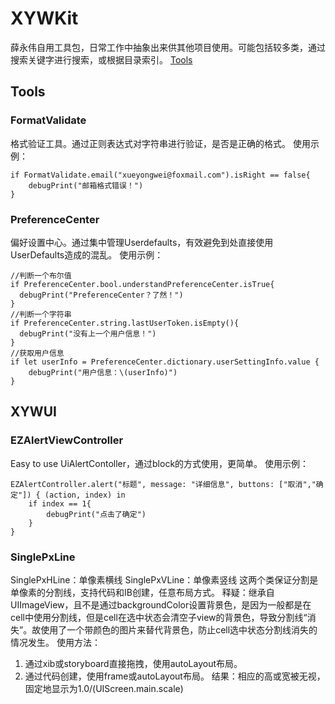 # XYWKit
薛永伟自用工具包，日常工作中抽象出来供其他项目使用。可能包括较多类，通过搜索关键字进行搜索，或根据目录索引。
[Tools](#tools)
## Tools
### FormatValidate
格式验证工具。通过正则表达式对字符串进行验证，是否是正确的格式。
使用示例：
```
if FormatValidate.email("xueyongwei@foxmail.com").isRight == false{
    debugPrint("邮箱格式错误！")
}
```
### PreferenceCenter
偏好设置中心。通过集中管理Userdefaults，有效避免到处直接使用UserDefaults造成的混乱。
使用示例：
```
//判断一个布尔值
if PreferenceCenter.bool.understandPreferenceCenter.isTrue{
  debugPrint("PreferenceCenter？了然！")
}
//判断一个字符串
if PreferenceCenter.string.lastUserToken.isEmpty(){
  debugPrint("没有上一个用户信息！")
}
//获取用户信息
if let userInfo = PreferenceCenter.dictionary.userSettingInfo.value {
    debugPrint("用户信息：\(userInfo)")
}
```
## XYWUI
### EZAlertViewController
Easy to use UiAlertContoller，通过block的方式使用，更简单。
使用示例：
```
EZAlertController.alert("标题", message: "详细信息", buttons: ["取消","确定"]) { (action, index) in
    if index == 1{
        debugPrint("点击了确定")
    }
}
```
### SinglePxLine
SinglePxHLine：单像素横线
SinglePxVLine：单像素竖线
这两个类保证分割是单像素的分割线，支持代码和IB创建，任意布局方式。
释疑：继承自UIImageView，且不是通过backgroundColor设置背景色，是因为一般都是在cell中使用分割线，但是cell在选中状态会清空子view的背景色，导致分割线“消失”。故使用了一个带颜色的图片来替代背景色，防止cell选中状态分割线消失的情况发生。
使用方法：
1. 通过xib或storyboard直接拖拽，使用autoLayout布局。
2. 通过代码创建，使用frame或autoLayout布局。
结果：相应的高或宽被无视，固定地显示为1.0/(UIScreen.main.scale)

 
